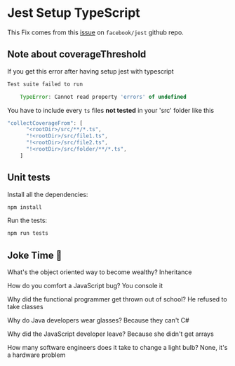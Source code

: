 # Jest Setup TypeScript

This Fix comes from this [issue](https://github.com/facebook/jest/issues/9771#issuecomment-803334274) on `facebook/jest` github repo.

## Note about coverageThreshold

If you get this error after having setup jest with typescript

```js
Test suite failed to run

    TypeError: Cannot read property 'errors' of undefined
```

You have to include every `ts` files **not tested** in your 'src' folder like this

```js
"collectCoverageFrom": [
      "<rootDir>/src/**/*.ts",
      "!<rootDir>/src/file1.ts",
      "!<rootDir>/src/file2.ts",
      "!<rootDir>/src/folder/**/*.ts",
    ]
```

## Unit tests

Install all the dependencies:

```sh
npm install
```

Run the tests:

```sh
npm run tests
```

## Joke Time 🤣

What's the object oriented way to become wealthy? Inheritance

How do you comfort a JavaScript bug? You console it

Why did the functional programmer get thrown out of school? He refused to take classes

Why do Java developers wear glasses? Because they can't C#

Why did the JavaScript developer leave? Because she didn't get arrays

How many software engineers does it take to change a light bulb? None, it's a hardware problem